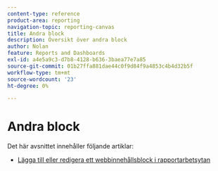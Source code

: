 ```yaml
---
content-type: reference
product-area: reporting
navigation-topic: reporting-canvas
title: Andra block
description: Översikt över andra block
author: Nolan
feature: Reports and Dashboards
exl-id: a4e5a9c3-d7b8-4128-b636-3baea77e7a85
source-git-commit: 01b27ffa881dae44c0f9d84f9a4853c4b4d32b5f
workflow-type: tm+mt
source-wordcount: '23'
ht-degree: 0%

---
```


# Andra block

Det här avsnittet innehåller följande artiklar:

* [Lägga till eller redigera ett webbinnehållsblock i rapportarbetsytan](../../../reports-and-dashboards/reporting-canvas/other-blocks/add-or-edt-web-content-block.md)
